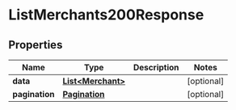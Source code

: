 

# ListMerchants200Response


## Properties

| Name | Type | Description | Notes |
|------------ | ------------- | ------------- | -------------|
|**data** | [**List&lt;Merchant&gt;**](Merchant.md) |  |  [optional] |
|**pagination** | [**Pagination**](Pagination.md) |  |  [optional] |



